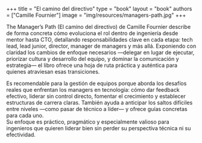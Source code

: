 +++
title = "El camino del directivo"
type = "book"
layout = "book"
authors = ["Camille Fournier"]
image = "img/resources/managers-path.jpg"
+++

The Manager’s Path (El camino del directivo) de Camille Fournier describe de forma concreta cómo evoluciona el rol dentro de ingeniería desde mentor hasta CTO, detallando responsabilidades clave en cada etapa: tech lead, lead junior, director, manager de managers y más allá. Exponiendo con claridad los cambios de enfoque necesarios —delegar en lugar de ejecutar, priorizar cultura y desarrollo del equipo, y dominar la comunicación y estrategia— el libro ofrece una hoja de ruta práctica y auténtica para quienes atraviesan esas transiciones.

Es recomendable para la gestión de equipos porque aborda los desafíos reales que enfrentan los managers en tecnología: cómo dar feedback efectivo, liderar sin control directo, fomentar el crecimiento y establecer estructuras de carrera claras. También ayuda a anticipar los saltos difíciles entre niveles —como pasar de técnico a líder— y ofrece guías concretas para cada uno.  
Su enfoque es práctico, pragmático y especialmente valioso para ingenieros que quieren liderar bien sin perder su perspectiva técnica ni su efectividad.

